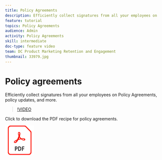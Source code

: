 ```yaml
---
title: Policy Agreements
description: Efficiently collect signatures from all your employees on policy agreements, updates, and more
feature: tutorial
topics: Policy Agreements
audience: Admin
activity: Policy Agreements
skill: intermediate
doc-type: feature video
team: DC Product Marketing Retention and Engagement
thumbnail: 33979.jpg
---
```


# Policy agreements

Efficiently collect signatures from all your employees on Policy Agreements, policy updates, and more.

>[!VIDEO](https://video.tv.adobe.com/v/33979?hidetitle=true)

Click to download the PDF recipe for policy agreements.

[![Download PDF Recipe](../assets/acrobat_PDF_96.png)](../assets/adobe-sign_set_up_a_web_form_use_case.pdf)
